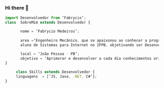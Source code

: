 ### Hi there 👋

<!--
**FabrycioMedeiros/FabrycioMedeiros** is a ✨ _special_ ✨ repository because its `README.md` (this file) appears on your GitHub profile.

Here are some ideas to get you started:

- 🔭 I’m currently working on ...
- 🌱 I’m currently learning ...
- 👯 I’m looking to collaborate on ...
- 🤔 I’m looking for help with ...
- 💬 Ask me about ...
- 📫 How to reach me: ...
- 😄 Pronouns: ...
- ⚡ Fun fact: ...
-->

```js
import Desenvolvedor from ‘Fabrycio’;
class  SobreMim extends Desenvolvedor {  

       nome = ‘Fabrycio Medeiros’;  
       
       area =‘Engenheiro Mecânico, que se apaixonou ao conhecer a programação, e a cada dia vem se aprofundando nesse mundo gigantesco,
       aluno de Sistemas para Internet no IFPB, objetivando ser Desenvolvedor.’; 
      
       local = ‘João Pessoa - PB’;
       objetivo = ‘Aprimorar e desenvolver a cada dia conhecimentos oriundos sobre Desenvolvimento de Sistemas’;
}

     class Skills extends Desenvolvedor { 
     linguagens  = [‘JS, Java, .NET, C#’];  
}
```
